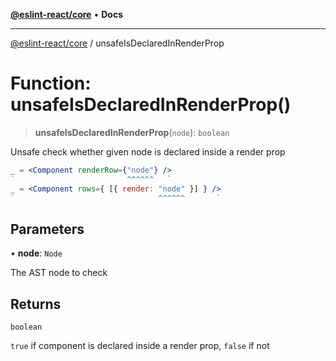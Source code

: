 [**@eslint-react/core**](../README.md) • **Docs**

***

[@eslint-react/core](../README.md) / unsafeIsDeclaredInRenderProp

# Function: unsafeIsDeclaredInRenderProp()

> **unsafeIsDeclaredInRenderProp**(`node`): `boolean`

Unsafe check whether given node is declared inside a render prop
```jsx
_ = <Component renderRow={"node"} />
`                         ^^^^^^   `
_ = <Component rows={ [{ render: "node" }] } />
`                                ^^^^^^       `
```

## Parameters

• **node**: `Node`

The AST node to check

## Returns

`boolean`

`true` if component is declared inside a render prop, `false` if not
